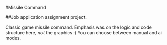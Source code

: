 #Missile Command

##Job application assignment project.
 
Classic game missile command. Emphasis was on the logic and code structure here, _not_ the graphics :)
You can choose between manual and ai modes.
